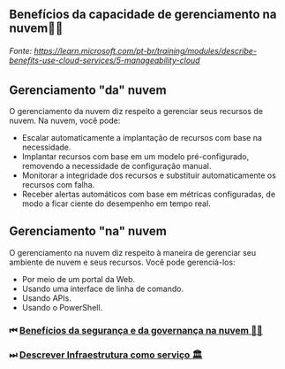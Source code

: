 ## Benefícios da capacidade de gerenciamento na nuvem👨‍💼
###### Fonte: https://learn.microsoft.com/pt-br/training/modules/describe-benefits-use-cloud-services/5-manageability-cloud

## Gerenciamento "da" nuvem

O gerenciamento da nuvem diz respeito a gerenciar seus recursos de nuvem. Na nuvem, você pode:
* Escalar automaticamente a implantação de recursos com base na necessidade.
* Implantar recursos com base em um modelo pré-configurado, removendo a necessidade de configuração manual.
* Monitorar a integridade dos recursos e substituir automaticamente os recursos com falha.
* Receber alertas automáticos com base em métricas configuradas, de modo a ficar ciente do desempenho em tempo real.

## Gerenciamento "na" nuvem
O gerenciamento na nuvem diz respeito à maneira de gerenciar seu ambiente de nuvem e seus recursos. Você pode gerenciá-los:
* Por meio de um portal da Web.
* Usando uma interface de linha de comando.
* Usando APIs.
* Usando o PowerShell.

### ⏮ <a href="https://github.com/ofabiobatista/AZ-900/blob/main/segurancaGovernanca.md"> Benefícios da segurança e da governança na nuvem 👮‍♂️ </a>
### ⏭ <a href="https://github.com/ofabiobatista/AZ-900/blob/main/Iaas.md"> Descrever Infraestrutura como serviço 🏛 </a>
